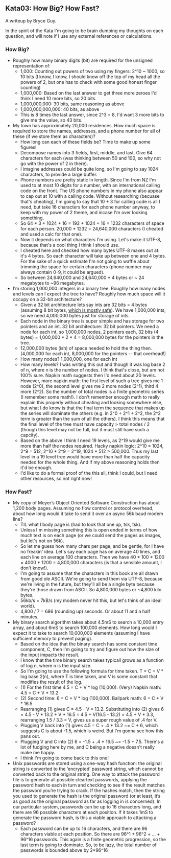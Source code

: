 ## Kata03: How Big? How Fast?

A writeup by Bryce Guy.

In the spirit of the Kata I'm going to be brain dumping my thoughts on each question, and will note if I use any external references or calculations.

### How Big?

- Roughly how many binary digits (bit) are required for the unsigned representation of:
  - 1,000: Counting out powers of two using my fingers: 2^10 ~ 1000, so 10 bits (I know, I know, I should know off the top of my head all the powers of 2, but one has to check with some good honest finger counting)
  - 1,000,000: Based on the last answer to get three more zeroes I'd think I need 10 more bits, so 20 bits.
  - 1,000,000,000: 30 bits, same reasoning as above
  - 1,000,000,000,000: 40 bits, as above
  - This is 8 times the last answer, since 2^3 = 8, I'd want 3 more bits to give me the value, so 43 bits.
- My town has approximately 20,000 residences. How much space is required to store the names, addresses, and a phone number for all of these (if we store them as characters)?
  - How long can each of these fields be? Time to make up some figures!
  - Decompose names into 3 fields, first, middle, and last. Give 64 characters for each (was thinking between 50 and 100, so why not go with the power of 2 in there).
  - I imagine addresses could be quite long, so I'm going to say 1024 characters, to provide a large buffer.
  - Phone numbers are pretty static in length. Since I'm from NZ I'm used to at most 10 digits for a number, with an international calling code on the front. The US phone numbers in my phone also appear to cap out at 10 with a calling code. Without researching (becuase that's cheating), I'm going to say that 10 + 3 for calling code is all I need, but take 16 characters for each phone number anyway, to keep with my power of 2 theme, and incase I'm over looking something.
  - So 64 * 3 + 1024 + 16 = 192 + 1024 + 16 = 1232 characters of space for each person. 20,000 * 1232 = 24,640,000 characters (I cheated and used a calc for that one).
  - Now it depends on what characters I'm using. Let's make it UTF-8, because that's a cool thing I think I should use.
  - I cheated here and checked how many bytes UTF-8 maxes out at: it's 4 bytes. So each character will take up between one and 4 bytes. For the sake of a quick estimate I'm not going to waffle about trimming the space for certain characters (phone number may always contain 0-9, it could be argued).
  - So between 24,640,000 and 24,640,000 * 4 bytes or ~ 24 megabytes to ~96 megabytes.
- I’m storing 1,000,000 integers in a binary tree. Roughly how many nodes and levels can I expect the tree to have? Roughly how much space will it occupy on a 32-bit architecture?
  - Given a 32 bit architecture lets say ints are 32 bits = 4 bytes (assuming 8 bit bytes, [which is mostly safe](https://isocpp.org/wiki/faq/intrinsic-types#very-large-bytes)). We have 1,000,000 ints, so we need 4,000,000 bytes just for storage of ints.
  - Each node in the binary tree is super simple and has storage for two pointers and an int. 32 bit architecture: 32 bit pointers. We need a node for each int, so 1,000,000 nodes, 2 pointers each, 32 bits (4 bytes) = 1,000,000 * 2 * 4 = 8,000,000 bytes for the pointers in the tree.
  - 12,000,000 bytes (ish) of space needed to hold the thing then. (4,000,000 for each int, 8,000,000 for the pointers -- that overhead!)
  - How many nodes? 1,000,000, one for each int
  - How many levels? I was writing this out and though it was log base 2 of n, where n is the number of nodes. I think that's close, but am not 100% sure. Napkin math suggests then I'd need about 20 levels. However, more napkin math: the first level of such a tree gives me 1 node (2^0), the second level gives me 2 more nodes (2^1), third 4 more (2^2). So the number of total nodes is a finite geometric series (I remember some math!). I don't remember enough math to really explain this properly without cheating and looking somewhere else, but what I do know is that the final term the sequence that makes up the series will dominate the others (e.g. in 2^0 + 2^1 + 2^2, the 2^2 term is greater than the sum of all the others). I think this means that the final level of the tree must have capacity > total nodes / 2 (though this level may not be full, but it must still have such a capcity).
  - Based on the above I think I need 19 levels, as 2^19 would give me more than half the nodes required. Hacky napkin logic: 2^10 = 1024, 2^9 = 512, 2^10 * 2^9 = 2^19, 1024 * 512 > 500,000. Thus my last level in a 19 level tree would have more than half the capacity needed for the whole thing. And if my above reasoning holds then it'd be enough.
  - I'd like to do a formal proof of the this all, think I could, but I need other resources, so not right now!

### How Fast?

- My copy of Meyer’s Object Oriented Software Construction has about 1,200 body pages. Assuming no flow control or protocol overhead, about how long would it take to send it over an async 56k baud modem line?
  - TIL what I body page is (had to look that one up, tsk, tsk).
  - Unless I'm missing something this is open ended in terms of how much text is on each page (or we could send the pages as images, but let's not on 56k).
  - So let me guess how many chars per page, and be gentle, for I have no freakin' idea. Let's say each page has on average 40 lines, and each line on average 100 characters. Then we have 40 * 100 * 1200 = 4000 * 1200 = 4,800,000 characters (is that a sensible amount, I don't know!).
  - I'm going to assume that the characters in this book are all drawn from good ole ASCII. We're going to send them via UTF-8, because we're living in the future, but they'll all be a single byte because they're those drawn from ASCII. So 4,800,000 bytes or ~4,800 kilo bytes.
  - 56kb/s = 7kB/s (my modem never hit this, but let's think of an ideal world).
  - 4,800 / 7 = 686 (rounding up) seconds. Or about 11 and a half minutes.
- My binary search algorithm takes about 4.5mS to search a 10,000 entry array, and about 6mS to search 100,000 elements. How long would I expect it to take to search 10,000,000 elements (assuming I have sufficient memory to prevent paging).
  - Based on the idea that the binary search has some constant time component, C, then I'm going to try and figure out how the size of the input impacts the result.
  - I know that the time binary search takes typicall grows as a function of log n, where n is the input size.
  - So I'm going to use the following formula for time taken. T = C + V * log base 2(n), where T is time taken, and V is some constant that modifies the result of the log.
  - (1) For the first time 4.5 = C + V * log (10,000). (Very) Napkin math: 4.5 = C + V * 13.2
  - (2) Second time: 6 = C + V * log (100,000). Ballpark math: 6 = C + V * 16.5
  - Rearranging (1) gives C = 4.5 - V * 13.2. Substituting into (2) gives 6 = 4.5 - V * 13.2 + V * 16.5 = 4.5 + V(16.5 - 13.2) = 4.5 + V * 3.3, rearranging 1.5 / 3.3 = V, gives us a super rough value of .4 for V.
  - Plugging V back into (1) gives 4.5 = C + .4 * 13.2 ~= C + 6, which suggests C is about -1.5, which is weird. But I'm gonna see how this pans out.
  - Plugging V and C into (2) 6 = -1.5 + .4 * 16.5 ~= -1.5 + 7.5. There's a lot of fudging here by me, and C being a negative doesn't really make me happy.
  - I think I'm going to come back to this one!
- Unix passwords are stored using a one-way hash function: the original string is converted to the ‘encrypted’ password string, which cannot be converted back to the original string. One way to attack the password file is to generate all possible cleartext passwords, applying the password hash to each in turn and checking to see if the result matches the password you’re trying to crack. If the hashes match, then the string you used to generate the hash is the original password (or at least, it’s as good as the original password as far as logging in is concerned). In our particular system, passwords can be up to 16 characters long, and there are 96 possible characters at each position. If it takes 1mS to generate the password hash, is this a viable approach to attacking a password?
  - Each password can be up to 16 characters, and there are 96 characters viable at each position. So there are 96^1 + 96^2 + ... + 96^16 passwords. This again is a finite geometric progression, so the last term is going to dominate. So, to be lazy, the total number of passwords is bounded above by 2*96^16
